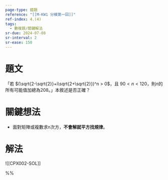 ```yaml
---
page-type: 錯題
reference: "[[M-KW1 分模第一回]]"
ref-index: 4.(4)
tags:
  - 數複題/關鍵解法
sr-due: 2024-07-08
sr-interval: 2
sr-ease: 150
---
```

# 題文
「若 $(\sqrt{2-\sqrt{2}}+i\sqrt{2+\sqrt{2}})^n > 0$，且 $90<n<120$，則$n$的所有可能值加總為208。」本敘述是否正確？

# 關鍵想法
- 面對矩陣或複數求n次方，**不會解就平方找規律**。

# 解法
![[CPX002-SOL]]


%%